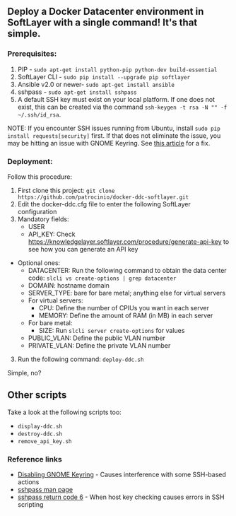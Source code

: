 ## Deploy a Docker Datacenter environment in SoftLayer with a single command! It's that simple.

### Prerequisites:
1. PIP - `sudo apt-get install python-pip python-dev build-essential`
2. SoftLayer CLI - `sudo pip install --upgrade pip softlayer`
3. Ansible v2.0 or newer- `sudo apt-get install ansible`
4. sshpass - `sudo apt-get install sshpass`
5. A default SSH key must exist on your local platform.  If one does not exist, this can be created via the command `ssh-keygen -t rsa -N "" -f ~/.ssh/id_rsa`.

NOTE:  If you encounter SSH issues running from Ubuntu, install `sudo pip install requests[security]` first.  If that does not eliminate the issue, you may be hitting an issue with GNOME Keyring.  See [this article](https://chrisjean.com/ubuntu-ssh-fix-for-agent-admitted-failure-to-sign-using-the-key/) for a fix.

### Deployment:
Follow this procedure:

1. First clone this project: `git clone https://github.com/patrocinio/docker-ddc-softlayer.git`
2. Edit the docker-ddc.cfg file to enter the following SoftLayer configuration
3. Mandatory fields:
   * USER
   * API_KEY: Check https://knowledgelayer.softlayer.com/procedure/generate-api-key to see how you can generate an API key
* Optional ones:
   * DATACENTER: Run the following command to obtain the data center code: `slcli vs create-options | grep datacenter`
   * DOMAIN: hostname domain
   * SERVER_TYPE: bare for bare metal; anything else for virtual servers
   * For virtual servers:
	   * CPU: Define the number of CPIUs you want in each server
   		* MEMORY: Define the amount of RAM (in MB) in each server
   * For bare metal:
   		* SIZE: Run `slcli server create-options` for values
   * PUBLIC_VLAN: Define the public VLAN number
   * PRIVATE_VLAN: Define the private VLAN number

3. Run the following command:
`deploy-ddc.sh`

Simple, no?


## Other scripts

Take a look at the following scripts too:

* `display-ddc.sh`
* `destroy-ddc.sh`
* `remove_api_key.sh`

### Reference links
* [Disabling GNOME Keyring](https://chrisjean.com/ubuntu-ssh-fix-for-agent-admitted-failure-to-sign-using-the-key/) - Causes interference with some SSH-based actions
* [sshpass man page](http://manpages.ubuntu.com/manpages/trusty/man1/sshpass.1.html)
* [sshpass return code 6](http://stackoverflow.com/questions/33961214/docker-run-fails-with-returned-a-non-zero-code-6) - When host key checking causes errors in SSH scripting
